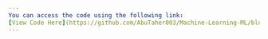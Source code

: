 ```yaml
---
You can access the code using the following link:
[View Code Here](https://github.com/AbuTaher003/Machine-Learning-ML/blob/main/Code/70_Logistic%20Regression%20Part%202%20%7C%20Perceptron%20Trick%20Code.ipynb)
---
```

